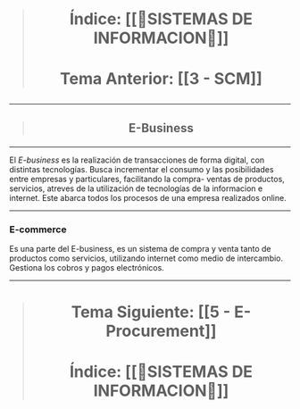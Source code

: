 > # <p align = "center">Índice: [[📒SISTEMAS DE INFORMACION📒]]</p>
> # <p align = "center"> Tema Anterior: [[3 - SCM]]</p>
---
> ## <p align = "center">E-Business</p>
---
El *E-business* es la realización de transacciones de forma digital, con distintas tecnologías. Busca incrementar el consumo y las posibilidades entre empresas y particulares, facilitando la compra- ventas de productos, servicios, atreves de la utilización de tecnologías de la informacion e internet. Este abarca todos los procesos de una empresa realizados online.

---
### E-commerce
Es una parte del E-business, es un sistema de compra y venta tanto de productos como servicios, utilizando internet como medio de intercambio. Gestiona los cobros y pagos electrónicos.

---
> # <p align = "center"> Tema Siguiente: [[5 - E-Procurement]]</p>
> # <p align = "center">Índice: [[📒SISTEMAS DE INFORMACION📒]]</p>